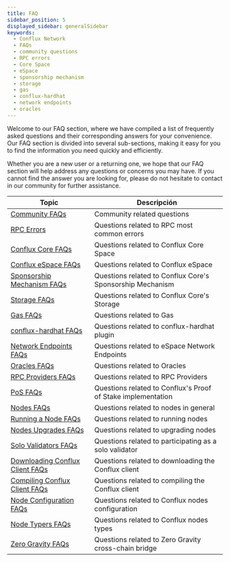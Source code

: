 ```yaml
---
title: FAQ
sidebar_position: 5
displayed_sidebar: generalSidebar
keywords:
  - Conflux Network
  - FAQs
  - community questions
  - RPC errors
  - Core Space
  - eSpace
  - sponsorship mechanism
  - storage
  - gas
  - conflux-hardhat
  - network endpoints
  - oracles
---
```


Welcome to our FAQ section, where we have compiled a list of frequently asked questions and their corresponding answers for your convenience. Our FAQ section is divided into several sub-sections, making it easy for you to find the information you need quickly and efficiently.

Whether you are a new user or a returning one, we hope that our FAQ section will help address any questions or concerns you may have. If you cannot find the answer you are looking for, please do not hesitate to contact in our community for further assistance.

| **Topic**                                                                                           | **Descripción**                                              |
| --------------------------------------------------------------------------------------------------- | ------------------------------------------------------------ |
| [Community FAQs](community-faqs.md)                                                                 | Community related questions                                  |
| [RPC Errors](/docs/core/build/json-rpc/common-rpc-errors.md)                                        | Questions related to RPC most common errors                  |
| [Conflux Core FAQs](../../core/FAQs.md)                                                             | Questions related to Conflux Core Space                      |
| [Conflux eSpace FAQs](../../espace/FAQs.md)                                                         | Questions related to Conflux eSpace                          |
| [Sponsorship Mechanism FAQs](../../core/core-space-basics/sponsor-mechanism.md#faqs)                | Questions related to Conflux Core's Sponsorship Mechanism    |
| [Storage FAQs](../../core/core-space-basics/storage.md#faqs)                                        | Questions related to Conflux Core's Storage                  |
| [Gas FAQs](../../general/conflux-basics/gas.md#faqs)                                                | Questions related to Gas                                     |
| [conflux-hardhat FAQs](../../core/tutorials/hardhat-conflux-plugin.md#faqs)                         | Questions related to conflux-hardhat plugin                  |
| [Network Endpoints FAQs](../../espace/network-endpoints.md#faqs)                                    | Questions related to eSpace Network Endpoints                |
| [Oracles FAQs](../../espace/build/infrastructure/oracles.md#faqs)                                   | Questions related to Oracles                                 |
| [RPC Providers FAQs](../../espace/build/infrastructure/RPC-Provider.md#faqs)                        | Questions related to RPC Providers                           |
| [PoS FAQs](../conflux-basics/consensus-mechanisms/proof-of-stake/faqs.md)                           | Questions related to Conflux's Proof of Stake implementation |
| [Nodes FAQs](../run-a-node/nodes-faqs.md)                                                           | Questions related to nodes in general                        |
| [Running a Node FAQs](../run-a-node/run-a-node.md#faqs)                                             | Questions related to running nodes                           |
| [Nodes Upgrades FAQs](../run-a-node/how-to-upgrad.md#faqs)                                          | Questions related to upgrading nodes                         |
| [Solo Validators FAQs](../mine-stake/stake/become-a-solo-validator.md#faqs)                         | Questions related to participating as a solo validator       |
| [Downloading Conflux Client FAQs](../run-a-node/advanced-topics/downloading-conflux-client.md#faqs) | Questions related to downloading the Conflux client          |
| [Compiling Conflux Client FAQs](../run-a-node/advanced-topics/compiling-conflux-client.md#faqs)     | Questions related to compiling the Conflux client            |
| [Node Configuration FAQs](../run-a-node/advanced-topics/node-configuration.md#faqs)                 | Questions related to Conflux nodes configuration             |
| [Node Typers FAQs](../run-a-node/node-types.md#faqs)                                                | Questions related to Conflux nodes types                     |
| [Zero Gravity FAQs](../tutorials/transferring-funds/across-chains/zero-gravity.md#faqs)             | Questions related to Zero Gravity cross-chain bridge         |
